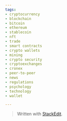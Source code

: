 ```yaml
---
tags:
- cryptocurrency  
- blockchain  
- bitcoin  
- ethereum  
- stablecoin
- nft  
- trade  
- smart contracts  
- crypto wallets  
- mining  
- crypto security  
- cryptoexchanges  
- cronex  
- peer-to-peer  
- news  
- regulations  
- psychology
- technology
- wallet

---
```



> Written with [StackEdit](https://stackedit.io/).
<!--stackedit_data:
eyJoaXN0b3J5IjpbLTM3MTc0NjAsLTIyODE5MDkxN119
-->